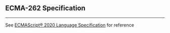 ## ECMA-262 Specification
--------------------------
See
[ECMAScript® 2020 Language Specification](https://tc39.github.io/ecma262/#sec-intro) for reference
